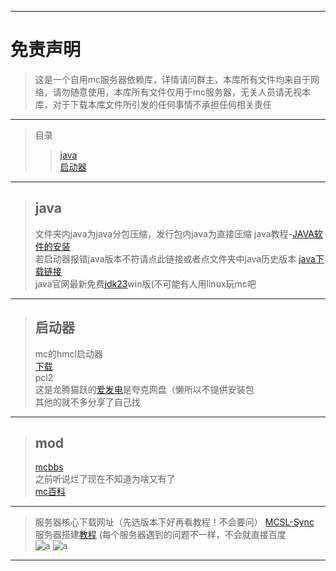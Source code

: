 ***  
# ****免责声明****  
> 这是一个自用mc服务器依赖库，详情请问群主，本库所有文件均来自于网络，请勿随意使用，本库所有文件仅用于mc服务器，无关人员请无视本库，对于下载本库文件所引发的任何事情不承担任何相关责任  
***  
> 目录
>> [java](#java)  
   [启动器](#启动器)  
***  

> ## java  
 >文件夹内java为java分包压缩，发行包内java为直接压缩
 java教程-[JAVA软件的安装](https://www.cnblogs.com/xiaobai-cs/p/Java.html)  
 若启动器报错java版本不符请点此链接或者点文件夹中java历史版本
[java下载链接](https://helpx.adobe.com/coldfusion/kb/coldfusion-downloads.html#downloads3)  
 java官网最新免费[jdk23](https://download.oracle.com/java/23/latest/jdk-23_windows-x64_bin.exe)win版(不可能有人用linux玩mc吧
***  
> ## 启动器  
> mc的hmcl启动器  
[下载](https://hmcl.huangyuhui.net/download/)  
pcl2    
这是龙腾猫跃的[爱发电](https://afdian.com/p/0164034c016c11ebafcb52540025c377)是夸克网盘（懒所以不提供安装包  
其他的就不多分享了自己找  
***  

> ## mod  
>  [mcbbs](https://www.mcbbs.co/forum.php)  
之前听说烂了现在不知道为啥又有了  
[mc百科](https://www.mcmod.cn/)  
***  
>服务器核心下载网址（先选版本下好再看教程！不会要问） 
[MCSL-Sync](https://sync.mcsl.com.cn/)  
服务器搭建[教程](https://blog.csdn.net/weixin_45445598/article/details/115253558)
(每个服务器遇到的问题不一样，不会就直接百度  
![a](https://tse2-mm.cn.bing.net/th/id/OIP-C.G139jRWQDNvO_CpCe1T0tgHaGf?w=190&h=180&c=7&r=0&o=5&pid=1.7) ![a](https://tse4-mm.cn.bing.net/th/id/OIP-C.634y5lx7w_PX7e3ZUblEowAAAA?w=214&h=170&c=7&r=0&o=5&pid=1.7)
***







